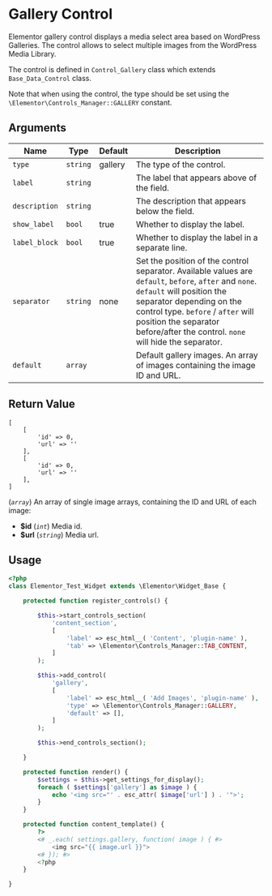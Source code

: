 # Gallery Control

Elementor gallery control displays a media select area based on WordPress Galleries. The control allows to select multiple images from the WordPress Media Library.

The control is defined in `Control_Gallery` class which extends `Base_Data_Control` class.

Note that when using the control, the type should be set using the `\Elementor\Controls_Manager::GALLERY` constant.

## Arguments

<table>
	<thead>
		<tr>
			<th>Name</th>
			<th>Type</th>
			<th>Default</th>
			<th>Description</th>
		</tr>
	</thead>
	<tbody>
		<tr>
			<td><code>type</code></td>
			<td><code>string</code></td>
			<td>gallery</td>
			<td>The type of the control.</td>
		</tr>
		<tr>
			<td><code>label</code></td>
			<td><code>string</code></td>
			<td></td>
			<td>The label that appears above of the field.</td>
		</tr>
		<tr>
			<td><code>description</code></td>
			<td><code>string</code></td>
			<td></td>
			<td>The description that appears below the field.</td>
		</tr>
		<tr>
			<td><code>show_label</code></td>
			<td><code>bool</code></td>
			<td>true</td>
			<td>Whether to display the label.</td>
		</tr>
		<tr>
			<td><code>label_block</code></td>
			<td><code>bool</code></td>
			<td>true</td>
			<td>Whether to display the label in a separate line.</td>
		</tr>
		<tr>
			<td><code>separator</code></td>
			<td><code>string</code></td>
			<td>none</td>
			<td>Set the position of the control separator. Available values are <code>default</code>, <code>before</code>, <code>after</code> and <code>none</code>. <code>default</code> will position the separator depending on the control type. <code>before</code> / <code>after</code> will position the separator before/after the control. <code>none</code> will hide the separator.</td>
		</tr>
		<tr>
			<td><code>default</code></td>
			<td><code>array</code></td>
			<td></td>
			<td>Default gallery images. An array of images containing the image ID and URL.</td>
		</tr>
	</tbody>
</table>

## Return Value

```
[
	[
		'id' => 0,
		'url' => ''
	],
	[
		'id' => 0,
		'url' => ''
	],
]
```

(_`array`_) An array of single image arrays, containing the ID and URL of each image:

* **$id** (_`int`_) Media id.
* **$url** (_`string`_) Media url.

## Usage

```php {14-21,29-31,36-38}
<?php
class Elementor_Test_Widget extends \Elementor\Widget_Base {

	protected function register_controls() {

		$this->start_controls_section(
			'content_section',
			[
				'label' => esc_html__( 'Content', 'plugin-name' ),
				'tab' => \Elementor\Controls_Manager::TAB_CONTENT,
			]
		);

		$this->add_control(
			'gallery',
			[
				'label' => esc_html__( 'Add Images', 'plugin-name' ),
				'type' => \Elementor\Controls_Manager::GALLERY,
				'default' => [],
			]
		);

		$this->end_controls_section();

	}

	protected function render() {
		$settings = $this->get_settings_for_display();
		foreach ( $settings['gallery'] as $image ) {
			echo '<img src="' . esc_attr( $image['url'] ) . '">';
		}
	}

	protected function content_template() {
		?>
		<# _.each( settings.gallery, function( image ) { #>
			<img src="{{ image.url }}">
		<# }); #>
		<?php
	}

}
```
